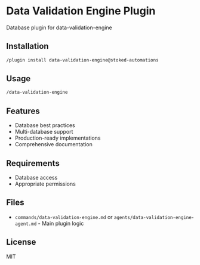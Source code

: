 # Data Validation Engine Plugin

Database plugin for data-validation-engine

## Installation

```bash
/plugin install data-validation-engine@stoked-automations
```

## Usage

```bash
/data-validation-engine
```

## Features

- Database best practices
- Multi-database support
- Production-ready implementations
- Comprehensive documentation

## Requirements

- Database access
- Appropriate permissions

## Files

- `commands/data-validation-engine.md` or `agents/data-validation-engine-agent.md` - Main plugin logic

## License

MIT
